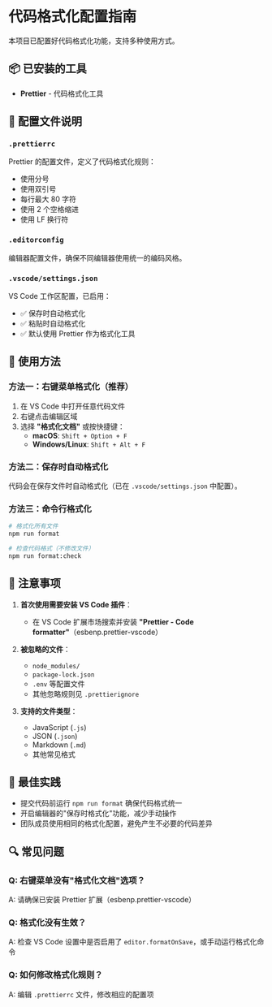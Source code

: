 # 代码格式化配置指南

本项目已配置好代码格式化功能，支持多种使用方式。

## 📦 已安装的工具

- **Prettier** - 代码格式化工具

## 🔧 配置文件说明

### `.prettierrc`

Prettier 的配置文件，定义了代码格式化规则：

- 使用分号
- 使用双引号
- 每行最大 80 字符
- 使用 2 个空格缩进
- 使用 LF 换行符

### `.editorconfig`

编辑器配置文件，确保不同编辑器使用统一的编码风格。

### `.vscode/settings.json`

VS Code 工作区配置，已启用：

- ✅ 保存时自动格式化
- ✅ 粘贴时自动格式化
- ✅ 默认使用 Prettier 作为格式化工具

## 🚀 使用方法

### 方法一：右键菜单格式化（推荐）

1. 在 VS Code 中打开任意代码文件
2. 右键点击编辑区域
3. 选择 **"格式化文档"** 或按快捷键：
   - **macOS**: `Shift + Option + F`
   - **Windows/Linux**: `Shift + Alt + F`

### 方法二：保存时自动格式化

代码会在保存文件时自动格式化（已在 `.vscode/settings.json` 中配置）。

### 方法三：命令行格式化

```bash
# 格式化所有文件
npm run format

# 检查代码格式（不修改文件）
npm run format:check
```

## 📝 注意事项

1. **首次使用需要安装 VS Code 插件**：
   - 在 VS Code 扩展市场搜索并安装 **"Prettier - Code formatter"**（esbenp.prettier-vscode）

2. **被忽略的文件**：
   - `node_modules/`
   - `package-lock.json`
   - `.env` 等配置文件
   - 其他忽略规则见 `.prettierignore`

3. **支持的文件类型**：
   - JavaScript (`.js`)
   - JSON (`.json`)
   - Markdown (`.md`)
   - 其他常见格式

## 🎯 最佳实践

- 提交代码前运行 `npm run format` 确保代码格式统一
- 开启编辑器的"保存时格式化"功能，减少手动操作
- 团队成员使用相同的格式化配置，避免产生不必要的代码差异

## 🔍 常见问题

### Q: 右键菜单没有"格式化文档"选项？

A: 请确保已安装 Prettier 扩展（esbenp.prettier-vscode）

### Q: 格式化没有生效？

A: 检查 VS Code 设置中是否启用了 `editor.formatOnSave`，或手动运行格式化命令

### Q: 如何修改格式化规则？

A: 编辑 `.prettierrc` 文件，修改相应的配置项
